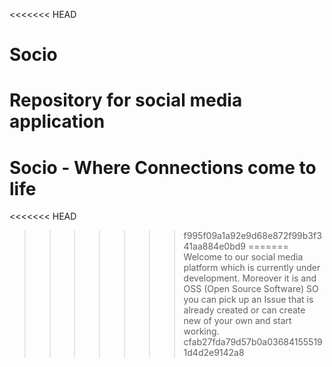 <<<<<<< HEAD
# Socio
Repository for social media application
=======
# Socio - Where Connections come to life
<<<<<<< HEAD
>>>>>>> f995f09a1a92e9d68e872f99b3f341aa884e0bd9
=======
Welcome to our social media platform which is currently under development. Moreover it is and OSS (Open Source Software) SO you can pick up an Issue that is already created or can create new of your own and start working.
>>>>>>> cfab27fda79d57b0a036841555191d4d2e9142a8
